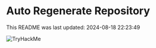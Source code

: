 # Auto Regenerate Repository

This README was last updated: 2024-08-18 22:23:49

 ![TryHackMe](https://tryhackme.com/badge/533634)